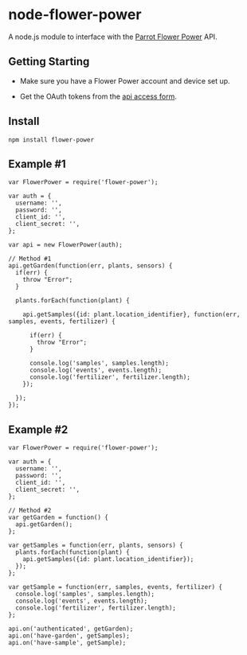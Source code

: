 node-flower-power
=======================

A node.js module to interface with the [Parrot Flower Power](http://www.parrot.com/flowerpower/) API.

Getting Starting
---------------

- Make sure you have a Flower Power account and device set up.

- Get the OAuth tokens from the [api access form](https://apiflowerpower.parrot.com/api_access/signup).

Install
-------

    npm install flower-power

Example #1
---

    var FlowerPower = require('flower-power');

    var auth = {
      username: '',
      password: '',
      client_id: '',
      client_secret: '',
    };

    var api = new FlowerPower(auth);

    // Method #1
    api.getGarden(function(err, plants, sensors) {
      if(err) {
        throw "Error";
      }

      plants.forEach(function(plant) {

        api.getSamples({id: plant.location_identifier}, function(err, samples, events, fertilizer) {

          if(err) {
            throw "Error";
          }

          console.log('samples', samples.length);
          console.log('events', events.length);
          console.log('fertilizer', fertilizer.length);
        });

      });
    });


Example #2
---

    var FlowerPower = require('flower-power');

    var auth = {
      username: '',
      password: '',
      client_id: '',
      client_secret: '',
    };

    // Method #2
    var getGarden = function() {
      api.getGarden();
    };

    var getSamples = function(err, plants, sensors) {
      plants.forEach(function(plant) {
        api.getSamples({id: plant.location_identifier});
      });
    };

    var getSample = function(err, samples, events, fertilizer) {
      console.log('samples', samples.length);
      console.log('events', events.length);
      console.log('fertilizer', fertilizer.length);
    };

    api.on('authenticated', getGarden);
    api.on('have-garden', getSamples);
    api.on('have-sample', getSample);
